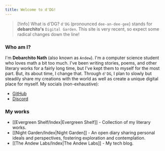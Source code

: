 ```yaml
---
title: Welcome to d'DG!
---
```


> [!info] What is d'DG?
> `d'DG` (pronounced `dee-an-dee-gee`) stands for **debarchito's** `Digital Garden`. This site is very recent, so expect some radical changes down the line!

### Who am I?

I'm **Debarchito Nath** (also known as `Andew`). I'm a computer science student who loves math a bit too much. I've been writing stories, poems, and other literary works for a fairly long time, but I've kept them to myself for the most part. But, its about time, I change that. Through `d'DG`, I plan to slowly but steadily share my creations with the world as well as create a unique digital place for myself. My socials (non-exhaustive):

- [GitHub](https://github.com/debarchito)
- [Discord](https://discordapp.com/users/739497344780992564)

### My works

- [[Evergreen Shelf/Index|Evergreen Shelf]] - Collection of my literary works.
- [[Night Garden/Index|Night Garden]]  - An open diary sharing personal ideals and perspectives, fostering exploration and contemplation.
- [[The Andew Labs/Index|The Andew Labs]] - My tech blog.
